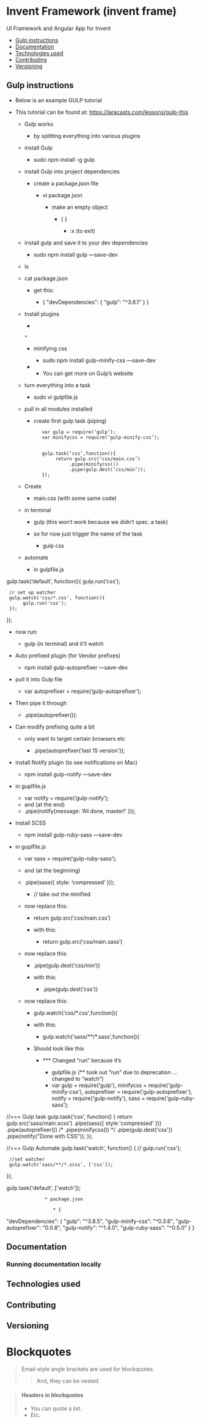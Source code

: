 # Invent Framework (invent frame)

UI Framework and Angular App for Invent

- [Gulp instructions](#gulp)
- [Documentation](#documentation)
- [Technologies used](#technologies)
- [Contributing](#contributing)
- [Versioning](#versioning)

## Gulp instructions

- Below is an example GULP tutorial
- This tutorial can be found at: https://laracasts.com/lessons/gulp-this


   * Gulp works

      * by splitting everything into various plugins



   * install Gulp

      * sudo npm install -g gulp

   * install Gulp into project dependencies

      * create a package.json file

         * vi package.json

            * make an empty object

               * {  }

                  * :x (to exit)


   * install gulp and save it to your dev dependencies

      * sudo npm install gulp —save-dev

   * ls
   * cat package.json

      * get this:

         * {
  "devDependencies": {
    "gulp": "^3.6.1"
  }
}

   * Install plugins

      * 


         * 


      * minifying css

         * sudo npm install gulp-minify-css —save-dev

      * * You can get more on Gulp’s website

   * turn everything into a task

      * sudo vi gulpfile.js

   * pull in all modules installed

      * create first gulp task (piping)


               var gulp = require(‘gulp’);
               var minifycss = require(‘gulp-minify-css’);


               gulp.task(‘css’,function(){
                    return gulp.src(‘css/main.css’)
                         .pipe(minifycss())
                         .pipe(gulp.dest(‘css/min’));
               });




   * Create 

      * main.css (with some same code)

   * in terminal

      * gulp (this won’t work because we didn’t spec. a task)
      * so for now just trigger the name of the task

         * gulp css


   * automate

      * in gulpfile.js


gulp.task(‘default’, function(){
     gulp.run(‘css’);
    
     // set up watcher
     gulp.watch('css/*.css', function(){
          gulp.run('css');
     });
});



   * now run:

      * gulp (in terminal) and it’ll watch

   * Auto prefixed plugin (for Vendor prefixes)

      * npm install gulp-autoprefixer —save-dev

   * pull it into Gulp file

      * var autoprefixer = require(‘gulp-autoprefixer’);

   * Then pipe it through

      * .pipe(autoprefixer());

   * Can modify prefixing quite a bit

      * only want to target certain browsers etc

         * .pipe(autoprefixer(‘last 15 version'));


   * install Notify plugin (to see notifications on Mac)

      * npm install gulp-notify —save-dev

   * in guplfile.js

      * var notify = require(‘gulp-notify’);
      * and (at the end)
      * .pipe(notify{message: ‘All done, master!’ }));

   * install SCSS

      * npm install gulp-ruby-sass —save-dev

   * in guplfile.js


      * var sass = require(‘gulp-ruby-sass’);

      * and (at the beginning)
      * .pipe(sass({ style: ‘compressed’ }));


         * // take out the minified

      * now replace this:

         * return gulp.src('css/main.css’)

         * with this:

            * return gulp.src('css/main.sass’)


      * now replace this:

         * .pipe(gulp.dest('css/min’))

         * with this:

            * .pipe(gulp.dest(‘css’))



      * now replace this:

         * gulp.watch('css/*.css',function(){     

         * with this:

            * gulp.watch('sass/**/*.sass',function(){     

         * Should look like this

            * *** Changed “run” because it’s 

               * gulpfile.js (** took out “run” due to deprecation … changed to “watch”)
               * var gulp = require('gulp'),
     minifycss = require('gulp-minify-css'),
     autoprefixer = require('gulp-autoprefixer'),
     notify = require('gulp-notify'),
     sass = require('gulp-ruby-sass');

//=== Gulp task
gulp.task('css', function() {
  return gulp.src('sass/main.scss')
       .pipe(sass({ style:'compressed' }))
       .pipe(autoprefixer())
       /* .pipe(minifycss()) */
       .pipe(gulp.dest('css'))
       .pipe(notify("Done with CSS"));
});

//=== Gulp Automate
gulp.task('watch', function() {
     // gulp.run('css');

     //set watcher
     gulp.watch('sass/**/*.scss', ['css']);
});

gulp.task('default', ['watch']);


                  * package.json

                     * {
  "devDependencies": {
    "gulp": "^3.8.5",
    "gulp-minify-css": "^0.3.6",
    "gulp-autoprefixer": "0.0.8",
    "gulp-notify": "^1.4.0",
    "gulp-ruby-sass": "^0.5.0"
  }
}

## Documentation

<!--This framwork's documentation, included in this repo in the root directory, is built with [Jekyll](http://jekyllrb.com).-->

### Running documentation locally

<!-- 1. If necessary, [install Jekyll](http://jekyllrb.com/docs/installation) (requires v2.1.x).
  - **Windows users:** Read [this unofficial guide](https://github.com/juthilo/run-jekyll-on-windows/) to get Jekyll up and running without problems. We use Pygments for syntax highlighting, so make sure to read the sections on installing Python and Pygments.
2. From the root `/invent-framework` directory, run `jekyll serve` in the command line.
3. Open <http://localhost:9001> in your browser.

Learn more about using Jekyll by reading its [documentation](http://jekyllrb.com/docs/home/).
 -->

## Technologies used
<!-- 
This will document all the third-party code we use. So far, this includes:

- Bootstrap SASS version (currently version 3.2)
- Foundation (CSS/JS framework -- using only select elements from this)
- Modernizr (Feature detection library and HTML5 polyfill)
- Bourbon (SASS mixins)
- Selectivizr (IE8 support)
- Respond.js (IE8 support) 
- FastClick (JS lib that eliminates delay on click for mobile devices)
- FontAwesome (Icon font library)
 -->

## Contributing
<!-- 
Please read through our [contributing guidelines](https://github.com/michaelbowlin/invent-framework/CONTRIBUTING.md). Included are directions for opening issues, coding standards, and notes on development.

Editor preferences are available in the [editor config](https://github.com/michaelbowlin/invent-framework/.editorconfig) for easy use in common text editors. Read more and download plugins at <http://editorconfig.org>.
 -->

## Versioning

<!-- For transparency into our release cycle and in striving to maintain backward compatibility, this framework is maintained under [the Semantic Versioning guidelines](http://semver.org/). -->


Blockquotes
========

> Email-style angle brackets
> are used for blockquotes.

> > And, they can be nested.

> #### Headers in blockquotes
> 
> * You can quote a list.
> * Etc.


